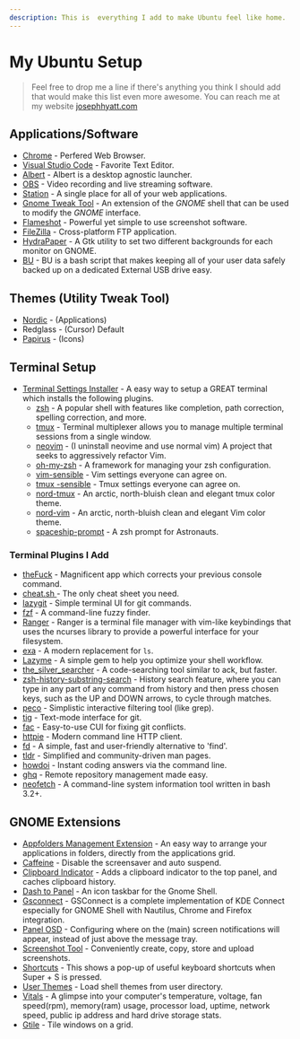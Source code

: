 ```yaml
---
description: This is  everything I add to make Ubuntu feel like home.
---
```


# My Ubuntu Setup

> Feel free to drop me a line if there's anything you think I should add that would make this list even more awesome. You can reach me at my website [josephhyatt.com](https://josephhyatt.com/)

## Applications/Software

* [Chrome](https://www.google.com/chrome/) - Perfered Web Browser.
* [Visual Studio Code](https://code.visualstudio.com/) - Favorite Text Editor.
* [Albert](https://albertlauncher.github.io/docs/installing/) - Albert is a desktop agnostic launcher.
* [OBS](https://obsproject.com/) - Video recording and live streaming software.
* [Station](https://getstation.com/) - A single place for all of your web applications.
* [Gnome Tweak Tool](https://linuxconfig.org/how-to-install-tweak-tool-on-ubuntu-18-04-bionic-beaver-linux) - An extension of the _GNOME_ shell that can be used to modify the _GNOME_ interface.
* [Flameshot](https://flameshot.js.org/#/) - Powerful yet simple to use screenshot software.
* [FileZilla](https://filezilla-project.org/) - Cross-platform FTP application.
* [HydraPaper](https://github.com/GabMus/HydraPaper) - A Gtk utility to set two different backgrounds for each monitor on GNOME.
* [BU](https://www.ezeelinux.com/bash-scripts/) - BU is a bash script that makes keeping all of your user data safely backed up on a dedicated External USB drive easy.

## Themes \(Utility Tweak Tool\)

* [Nordic](https://www.gnome-look.org/p/1267246/) -   \(Applications\)
* Redglass - \(Cursor\) Default 
* [Papirus](https://www.gnome-look.org/p/1166289/) - \(Icons\)

## Terminal Setup

* [Terminal Settings Installer](https://noobs-term.com/#/?id=overview) - A easy way to setup a GREAT terminal which installs the following plugins.
  * [zsh](https://ohmyz.sh/) - A popular shell with features like completion, path correction, spelling correction, and more.
  * [tmux](https://github.com/tmux/tmux) - Terminal multiplexer allows you to manage multiple terminal sessions from a single window.
  * [neovim](https://neovim.io/) - \(I uninstall neovime and use normal vim\) A project that seeks to aggressively refactor Vim.
  * [oh-my-zsh](https://github.com/robbyrussell/oh-my-zsh) - A framework for managing your zsh configuration.
  * [vim-sensible](https://github.com/tpope/vim-sensible) - Vim settings everyone can agree on.
  * [tmux -sensible](https://github.com/tmux-plugins/tmux-sensible) - Tmux settings everyone can agree on.
  * [nord-tmux](https://github.com/arcticicestudio/nord-tmux) - An arctic, north-bluish clean and elegant tmux color theme.
  * [nord-vim](https://github.com/arcticicestudio/nord-vim) - An arctic, north-bluish clean and elegant Vim color theme.
  * [spaceship-prompt](https://github.com/denysdovhan/spaceship-prompt) - A zsh prompt for Astronauts.

### Terminal Plugins I Add

* [theFuck](https://github.com/nvbn/thefuck) - Magnificent app which corrects your previous console command.
* [cheat.sh ](https://github.com/chubin/cheat.sh)- The only cheat sheet you need.
* [lazygit](https://github.com/jesseduffield/lazygit) - Simple terminal UI for git commands.
* [fzf](https://github.com/junegunn/fzf) - A command-line fuzzy finder.
* [Ranger](https://www.digitalocean.com/community/tutorials/installing-and-using-ranger-a-terminal-file-manager-on-a-ubuntu-vps) - Ranger is a terminal file manager with vim-like keybindings that uses the ncurses library to provide a powerful interface for your filesystem.
* [exa](https://github.com/ogham/exa) - A modern replacement for `ls`.
* [Lazyme](https://github.com/pawurb/lazyme) - A simple gem to help you optimize your shell workflow.
* [the\_silver\_searcher](https://github.com/ggreer/the_silver_searcher) - A code-searching tool similar to ack, but faster.
* [zsh-history-substring-search](https://github.com/zsh-users/zsh-history-substring-search) - History search feature, where you can type in any part of any command from history and then press chosen keys, such as the UP and DOWN arrows, to cycle through matches.
* [peco](https://github.com/peco/peco) - Simplistic interactive filtering tool \(like grep\).
* [tig](https://github.com/jonas/tig) - Text-mode interface for git.
* [fac](https://github.com/mkchoi212/fac) - Easy-to-use CUI for fixing git conflicts.
* [httpie](https://github.com/jakubroztocil/httpie) - Modern command line HTTP client.
* [fd](https://github.com/sharkdp/fd/) - A simple, fast and user-friendly alternative to 'find'.
* [tldr](https://github.com/tldr-pages/tldr) - Simplified and community-driven man pages.
* [howdoi](https://github.com/gleitz/howdoi) - Instant coding answers via the command line.
* [ghq](https://github.com/motemen/ghq) - Remote repository management made easy.
* [neofetch](https://github.com/dylanaraps/neofetch) - A command-line system information tool written in bash 3.2+.

## GNOME Extensions

* [Appfolders Management Extension](https://extensions.gnome.org/extension/1217/appfolders-manager/) - An easy way to arrange your applications in folders, directly from the applications grid.
* [Caffeine](https://extensions.gnome.org/extension/517/caffeine/) - Disable the screensaver and auto suspend.
* [Clipboard Indicator](https://extensions.gnome.org/extension/779/clipboard-indicator/) - Adds a clipboard indicator to the top panel, and caches clipboard history.
* [Dash to Panel](https://extensions.gnome.org/extension/1160/dash-to-panel/) - An icon taskbar for the Gnome Shell.
* [Gsconnect](https://extensions.gnome.org/extension/1319/gsconnect/) - GSConnect is a complete implementation of KDE Connect especially for GNOME Shell with Nautilus, Chrome and Firefox integration.
* [Panel OSD](https://extensions.gnome.org/extension/708/panel-osd/) - Configuring where on the \(main\) screen notifications will appear, instead of just above the message tray.
* [Screenshot Tool](https://extensions.gnome.org/extension/1112/screenshot-tool/) - Conveniently create, copy, store and upload screenshots.
* [Shortcuts](https://extensions.gnome.org/extension/1144/shortcuts/) - This shows a pop-up of useful keyboard shortcuts when Super + S is pressed.
* [User Themes](https://extensions.gnome.org/extension/19/user-themes/) - Load shell themes from user directory.
* [Vitals](https://extensions.gnome.org/extension/1460/vitals/) - A glimpse into your computer's temperature, voltage, fan speed\(rpm\), memory\(ram\) usage, processor load, uptime, network speed, public ip address and hard drive storage stats.
* [Gtile](https://extensions.gnome.org/extension/28/gtile/) - Tile windows on a grid.

